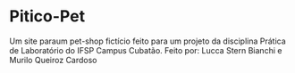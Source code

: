 # Pitico-Pet
Um site paraum pet-shop fictício feito para um projeto da disciplina Prática de Laboratório do IFSP Campus Cubatão.
Feito por: Lucca Stern Bianchi e Murilo Queiroz Cardoso
